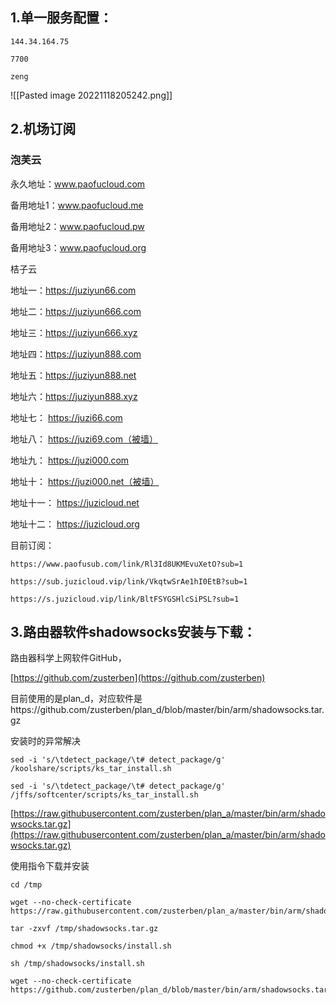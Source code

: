 ## 1.单一服务配置：

```
144.34.164.75

7700

zeng
```

![[Pasted image 20221118205242.png]]

## 2.机场订阅

### 泡芙云

永久地址：www.paofucloud.com

备用地址1：www.paofucloud.me

备用地址2：www.paofucloud.pw

备用地址3：www.paofucloud.org

桔子云  

地址一：https://juziyun66.com

地址二：https://juziyun666.com

地址三：https://juziyun666.xyz

地址四：https://juziyun888.com

地址五：https://juziyun888.net

地址六：https://juziyun888.xyz

地址七： https://juzi66.com

地址八： https://juzi69.com（被墙）

地址九： https://juzi000.com

地址十： https://juzi000.net（被墙）

地址十一： https://juzicloud.net

地址十二：  https://juzicloud.org

目前订阅：  
```
https://www.paofusub.com/link/Rl3Id8UKMEvuXetO?sub=1

https://sub.juzicloud.vip/link/VkqtwSrAe1hI0EtB?sub=1

https://s.juzicloud.vip/link/BltFSYGSHlcSiPSL?sub=1
```


## 3.路由器软件shadowsocks安装与下载：  

路由器科学上网软件GitHub，

[https://github.com/zusterben](https://github.com/zusterben)

目前使用的是plan_d，对应软件是https://github.com/zusterben/plan_d/blob/master/bin/arm/shadowsocks.tar.gz

安装时的异常解决

```
sed -i 's/\tdetect_package/\t# detect_package/g' /koolshare/scripts/ks_tar_install.sh

sed -i 's/\tdetect_package/\t# detect_package/g' /jffs/softcenter/scripts/ks_tar_install.sh
```

[https://raw.githubusercontent.com/zusterben/plan_a/master/bin/arm/shadowsocks.tar.gz](https://raw.githubusercontent.com/zusterben/plan_a/master/bin/arm/shadowsocks.tar.gz)

使用指令下载并安装
```
cd /tmp

wget --no-check-certificate https://raw.githubusercontent.com/zusterben/plan_a/master/bin/arm/shadowsocks.tar.gz

tar -zxvf /tmp/shadowsocks.tar.gz

chmod +x /tmp/shadowsocks/install.sh

sh /tmp/shadowsocks/install.sh

wget --no-check-certificate https://github.com/zusterben/plan_d/blob/master/bin/arm/shadowsocks.tar.gz
```
